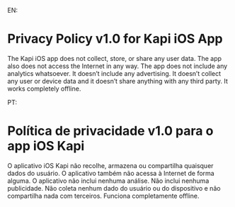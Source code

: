 EN:
# Privacy Policy v1.0 for Kapi iOS App
The Kapi iOS app does not collect, store, or share any user data. The app also does not access the Internet in any way.
The app does not include any analytics whatsoever. It doesn’t include any advertising. It doesn’t collect any user or device data and it doesn’t share anything with any third party. It works completely offline.

PT:
# Política de privacidade v1.0 para o app iOS Kapi
O aplicativo iOS Kapi não recolhe, armazena ou compartilha quaisquer dados do usuário. O aplicativo também não acessa à Internet de forma alguma.
O aplicativo não inclui nenhuma análise. Não inclui nenhuma publicidade. Não coleta nenhum dado do usuário ou do dispositivo e não compartilha nada com terceiros. Funciona completamente offline.
